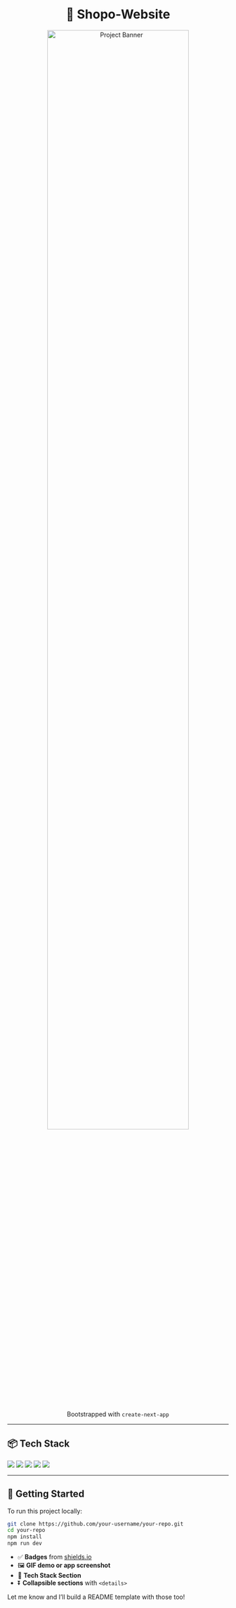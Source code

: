 <h1 align="center">🚀 Shopo-Website </h1>

<p align="center">
  <img src="https://user-images.githubusercontent.com/your-gif-or-banner.gif" alt="Project Banner" width="80%" />
</p>

<p align="center">
  Bootstrapped with <code>create-next-app</code>
</p>

---

## 📦 Tech Stack

<img src="https://img.shields.io/badge/Next.js-black?style=flat&logo=next.js&logoColor=white"/>
<img src="https://img.shields.io/badge/React-20232A?style=flat&logo=react&logoColor=61DAFB"/>
<img src="https://img.shields.io/badge/JavaScript-yellow?style=flat&logo=javascript&logoColor=black"/>
<img src="https://img.shields.io/badge/TailwindCSS-38B2AC?style=flat&logo=tailwind-css&logoColor=white"/>
<img src="https://img.shields.io/badge/Vercel-000000?style=flat&logo=vercel&logoColor=white"/>

---

## 🚀 Getting Started

To run this project locally:

```bash
git clone https://github.com/your-username/your-repo.git
cd your-repo
npm install
npm run dev


```
- ✅ **Badges** from [shields.io](https://shields.io/)
- 🖼️ **GIF demo or app screenshot**
- 🧩 **Tech Stack Section**
- ⏬ **Collapsible sections** with `<details>`

Let me know and I’ll build a README template with those too!
